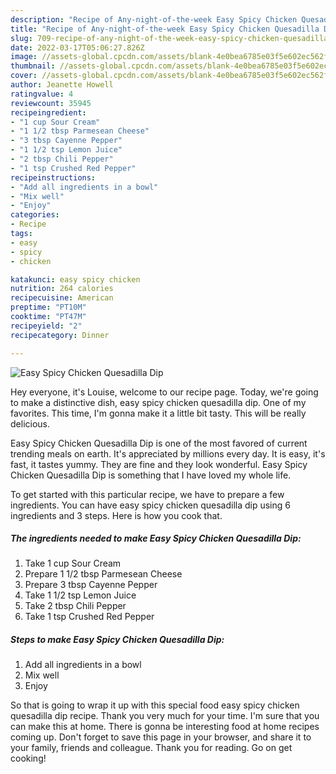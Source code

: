 ```yaml
---
description: "Recipe of Any-night-of-the-week Easy Spicy Chicken Quesadilla Dip"
title: "Recipe of Any-night-of-the-week Easy Spicy Chicken Quesadilla Dip"
slug: 709-recipe-of-any-night-of-the-week-easy-spicy-chicken-quesadilla-dip
date: 2022-03-17T05:06:27.826Z
image: //assets-global.cpcdn.com/assets/blank-4e0bea6785e03f5e602ec562f230caae08da540cada707380b4fe1bbebba43da.png
thumbnail: //assets-global.cpcdn.com/assets/blank-4e0bea6785e03f5e602ec562f230caae08da540cada707380b4fe1bbebba43da.png
cover: //assets-global.cpcdn.com/assets/blank-4e0bea6785e03f5e602ec562f230caae08da540cada707380b4fe1bbebba43da.png
author: Jeanette Howell
ratingvalue: 4
reviewcount: 35945
recipeingredient:
- "1 cup Sour Cream"
- "1 1/2 tbsp Parmesean Cheese"
- "3 tbsp Cayenne Pepper"
- "1 1/2 tsp Lemon Juice"
- "2 tbsp Chili Pepper"
- "1 tsp Crushed Red Pepper"
recipeinstructions:
- "Add all ingredients in a bowl"
- "Mix well"
- "Enjoy"
categories:
- Recipe
tags:
- easy
- spicy
- chicken

katakunci: easy spicy chicken 
nutrition: 264 calories
recipecuisine: American
preptime: "PT10M"
cooktime: "PT47M"
recipeyield: "2"
recipecategory: Dinner

---
```



![Easy Spicy Chicken Quesadilla Dip](//assets-global.cpcdn.com/assets/blank-4e0bea6785e03f5e602ec562f230caae08da540cada707380b4fe1bbebba43da.png)

Hey everyone, it's Louise, welcome to our recipe page. Today, we're going to make a distinctive dish, easy spicy chicken quesadilla dip. One of my favorites. This time, I'm gonna make it a little bit tasty. This will be really delicious.

Easy Spicy Chicken Quesadilla Dip is one of the most favored of current trending meals on earth. It's appreciated by millions every day. It is easy, it's fast, it tastes yummy. They are fine and they look wonderful. Easy Spicy Chicken Quesadilla Dip is something that I have loved my whole life.




To get started with this particular recipe, we have to prepare a few ingredients. You can have easy spicy chicken quesadilla dip using 6 ingredients and 3 steps. Here is how you cook that.

<!--inarticleads1-->

##### The ingredients needed to make Easy Spicy Chicken Quesadilla Dip:

1. Take 1 cup Sour Cream
1. Prepare 1 1/2 tbsp Parmesean Cheese
1. Prepare 3 tbsp Cayenne Pepper
1. Take 1 1/2 tsp Lemon Juice
1. Take 2 tbsp Chili Pepper
1. Take 1 tsp Crushed Red Pepper




<!--inarticleads2-->

##### Steps to make Easy Spicy Chicken Quesadilla Dip:

1. Add all ingredients in a bowl
1. Mix well
1. Enjoy




So that is going to wrap it up with this special food easy spicy chicken quesadilla dip recipe. Thank you very much for your time. I'm sure that you can make this at home. There is gonna be interesting food at home recipes coming up. Don't forget to save this page in your browser, and share it to your family, friends and colleague. Thank you for reading. Go on get cooking!
